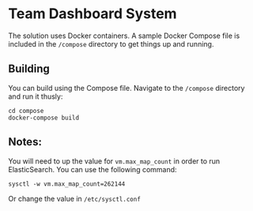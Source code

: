 # Team Dashboard System

The solution uses Docker containers. A sample Docker Compose file is included in the `/compose` directory
to get things up and running.

## Building

You can build using the Compose file. Navigate to the `/compose` directory and run it thusly:

```
cd compose
docker-compose build
```

## Notes:

You will need to up the value for `vm.max_map_count` in order to run ElasticSearch. You can use
the following command:

`sysctl -w vm.max_map_count=262144`

Or change the value in `/etc/sysctl.conf`
